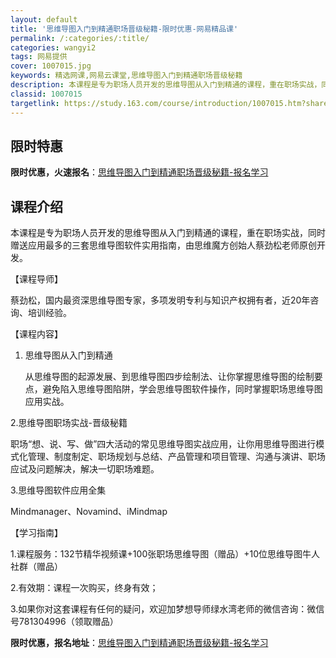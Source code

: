 ```yaml
---
layout: default
title: '思维导图入门到精通职场晋级秘籍-限时优惠-网易精品课'
permalink: /:categories/:title/
categories: wangyi2
tags: 网易提供
cover: 1007015.jpg
keywords: 精选网课,网易云课堂,思维导图入门到精通职场晋级秘籍
description: 本课程是专为职场人员开发的思维导图从入门到精通的课程，重在职场实战，同时赠送应用最多的三套思维导图软件实用指南，由思维魔
classid: 1007015
targetlink: https://study.163.com/course/introduction/1007015.htm?share=1&shareId=1025206652&utm_campaign=share&utm_medium=iphoneShare&utm_source=&utm_u=1025206652
---
```


## 限时特惠

**限时优惠，火速报名**：[思维导图入门到精通职场晋级秘籍-报名学习](https://study.163.com/course/introduction/1007015.htm?share=1&shareId=1025206652&utm_campaign=share&utm_medium=iphoneShare&utm_source=&utm_u=1025206652)

## 课程介绍

本课程是专为职场人员开发的思维导图从入门到精通的课程，重在职场实战，同时赠送应用最多的三套思维导图软件实用指南，由思维魔方创始人蔡劲松老师原创开发。



【课程导师】

蔡劲松，国内最资深思维导图专家，多项发明专利与知识产权拥有者，近20年咨询、培训经验。



【课程内容】

1. 思维导图从入门到精通

    从思维导图的起源发展、到思维导图四步绘制法、让你掌握思维导图的绘制要点，避免陷入思维导图陷阱，学会思维导图软件操作，同时掌握职场思维导图应用实战。



2.思维导图职场实战-晋级秘籍

   职场“想、说、写、做”四大活动的常见思维导图实战应用，让你用思维导图进行模式化管理、制度制定、职场规划与总结、产品管理和项目管理、沟通与演讲、职场应试及问题解决，解决一切职场难题。



3.思维导图软件应用全集

Mindmanager、Novamind、iMindmap



【学习指南】

1.课程服务：132节精华视频课+100张职场思维导图（赠品）+10位思维导图牛人社群（赠品）

2.有效期：课程一次购买，终身有效；

3.如果你对这套课程有任何的疑问，欢迎加梦想导师绿水湾老师的微信咨询：微信号781304996（领取赠品）

**限时优惠，报名地址**：[思维导图入门到精通职场晋级秘籍-报名学习](https://study.163.com/course/introduction/1007015.htm?share=1&shareId=1025206652&utm_campaign=share&utm_medium=iphoneShare&utm_source=&utm_u=1025206652)

